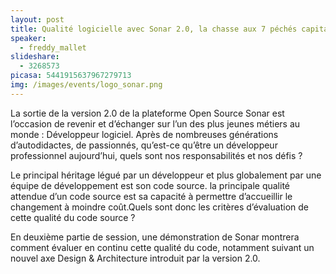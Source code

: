 ```yaml
---
layout: post
title: Qualité logicielle avec Sonar 2.0, la chasse aux 7 péchés capitaux peut commencer
speaker: 
  - freddy_mallet
slideshare: 
  - 3268573
picasa: 5441915637967279713
img: /images/events/logo_sonar.png
---
```


La sortie de la version 2.0 de la plateforme Open Source Sonar est l’occasion de revenir et d’échanger sur l’un des plus jeunes métiers au monde : Développeur logiciel. Après de nombreuses générations d’autodidactes, de passionnés, qu’est-ce qu’être un développeur professionnel aujourd’hui, quels sont nos responsabilités et nos défis ?

Le principal héritage légué par un développeur et plus globalement par une équipe de développement est son code source. la principale qualité attendue d’un code source est sa capacité à permettre d’accueillir le changement à moindre coût.Quels sont donc les critères d’évaluation de cette qualité du code source ?

En deuxième partie de session, une démonstration de Sonar montrera comment évaluer en continu cette qualité du code, notamment suivant un nouvel axe Design & Architecture introduit par la version 2.0.
